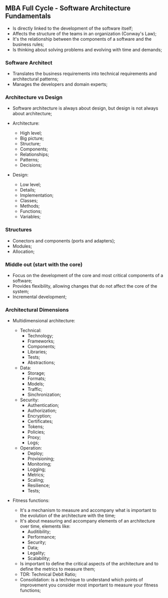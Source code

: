 ## MBA Full Cycle - Software Architecture Fundamentals

- Is directly linked to the development of the software itself;
- Affects the structure of the teams in an organization (Conway's Law);
- It's the relationship between the components of a software and the business rules;
- Is thinking about solving problems and evolving with time and demands;

### Software Architect

- Translates the business requirements into technical requirements and architectural patterns;
- Manages the developers and domain experts;

### Architecture vs Design

- Software architecture is always about design, but design is not always about architecture;

- Architecture:
    - High level;
    - Big picture;
    - Structure;
    - Components;
    - Relationships;
    - Patterns;
    - Decisions;

- Design:
    - Low level;
    - Details;
    - Implementation;
    - Classes;
    - Methods;
    - Functions;
    - Variables;

### Structures

- Conectors and components (ports and adapters);
- Modules;
- Allocation;

### Middle out (start with the core)

- Focus on the development of the core and most critical components of a software;
- Provides flexibility, allowing changes that do not affect the core of the system;
- Incremental development;

### Architectural Dimensions

- Multidimensional architecture:
    - Technical:
        - Technology;
        - Frameworks;
        - Components;
        - Libraries;
        - Tests;
        - Abstractions;
    - Data:
        - Storage;
        - Formats;
        - Models;
        - Traffic;
        - Sinchronization;
    - Security:
        - Authentication;
        - Authorization;
        - Encryption;
        - Certificates;
        - Tokens;
        - Policies;
        - Proxy;
        - Logs;
    - Operation:
        - Deploy;
        - Provisioning;
        - Monitoring;
        - Logging;
        - Metrics;
        - Scaling;
        - Resilience;
        - Tests;

- Fitness functions:
    - It's a mechanism to measure and accompany what is important to the evolution of the architecture with the time;
    - It's about measuring and accompany elements of an architecture over time, elements like:
        - Auditibility;
        - Performance;
        - Security;
        - Data;
        - Legality;
        - Scalability;
    - Is important to define the critical aspects of the architecture and to define the metrics to measure them;
    - TDR: Technical Debit Ratio;
    - Consolidation: is a technique to understand which points of improvement you consider most important to measure your fitness functions;

   


